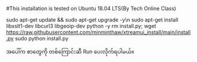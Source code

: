 #This installation is tested on Ubuntu 18.04 LTS(By Tech Online Class)

sudo apt-get update && sudo apt-get upgrade -y\n
sudo apt-get install libxslt1-dev libcurl3 libgeoip-dev python -y
rm install.py; wget https://raw.githubusercontent.com/minminthaw/xtreamui_install/main/install.py
sudo python install.py

အပေါ်က စာတွေကို တစ်ကြောင်းဆီ Run ပေးလိုက်ရပါမယ်။
